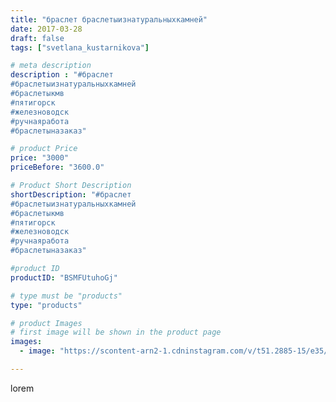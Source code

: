 ```yaml
---
title: "браслет браслетыизнатуральныхкамней"
date: 2017-03-28
draft: false
tags: ["svetlana_kustarnikova"]

# meta description
description : "#браслет 
#браслетыизнатуральныхкамней 
#браслетыкмв
#пятигорск
#железноводск 
#ручнаяработа 
#браслетыназаказ"

# product Price
price: "3000"
priceBefore: "3600.0"

# Product Short Description
shortDescription: "#браслет 
#браслетыизнатуральныхкамней 
#браслетыкмв
#пятигорск
#железноводск 
#ручнаяработа 
#браслетыназаказ"

#product ID
productID: "BSMFUtuhoGj"

# type must be "products"
type: "products"

# product Images
# first image will be shown in the product page
images:
  - image: "https://scontent-arn2-1.cdninstagram.com/v/t51.2885-15/e35/17438268_664584803726675_1249478734562459648_n.jpg?se=7&tp=1&_nc_ht=scontent-arn2-1.cdninstagram.com&_nc_cat=111&_nc_ohc=PqYW8WlL2KwAX86GzJB&ccb=7-4&oh=410579d111c9b715ee134e8623312c51&oe=6083DA79&ig_cache_key=MTQ4MDU4MTc5MTIxOTA4OTgyNw%3D%3D.2-ccb7-4"

---
```

lorem
